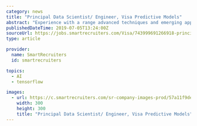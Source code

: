```yaml
---
category: news
title: "Principal Data Scientist/ Engineer, Visa Predictive Models"
abstract: "Experience with a range advanced techniques and emerging approaches to big data and data science (python, spark, tensorflow, H2O, Dask, etc) Apache Spark expert. Preference for Scala coding expert, but PySpark is acceptable. Ability to structure production ..."
publishedDateTime: 2019-07-05T13:24:00Z
sourceUrl: https://jobs.smartrecruiters.com/Visa/743999691266918-principal-data-scientist-engineer-visa-predictive-models
type: article

provider:
  name: SmartRecruiters
  id: smartrecruiters

topics:
  - AI
  - tensorflow

images:
  - url: https://c.smartrecruiters.com/sr-company-images-prod/57a11f9de4b09d766b5b5dd6/default_social_logo/300x300?r=s3&amp;_1497552505229
    width: 300
    height: 300
    title: "Principal Data Scientist/ Engineer, Visa Predictive Models"
---
```

